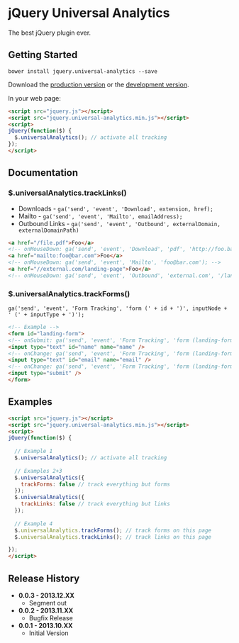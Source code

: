 # jQuery Universal Analytics

The best jQuery plugin ever.

## Getting Started

`bower install jquery.universal-analytics --save`

Download the [production version][min] or the [development version][max].

[min]: https://raw.github.com/tomfuertes/jquery-universal-analytics/master/dist/jquery.universal-analytics.min.js
[max]: https://raw.github.com/tomfuertes/jquery-universal-analytics/master/dist/jquery.universal-analytics.js

In your web page:

```html
<script src="jquery.js"></script>
<script src="jquery.universal-analytics.min.js"></script>
<script>
jQuery(function($) {
  $.universalAnalytics(); // activate all tracking
});
</script>
```

## Documentation

### $.universalAnalytics.trackLinks()

* Downloads - `ga('send', 'event', 'Download', extension, href);`
* Mailto - `ga('send', 'event', 'Mailto', emailAddress);`
* Outbound Links - `ga('send', 'event', 'Outbound', externalDomain, externalDomainPath)`

```html
<a href="/file.pdf">Foo</a>
<!-- onMouseDown: ga('send', 'event', 'Download', 'pdf', 'http://foo.bar/file.pdf'); -->
<a href="mailto:foo@bar.com">Foo</a>
<!-- onMouseDown: ga('send', 'event', 'Mailto', 'foo@bar.com'); -->
<a href="//external.com/landing-page">Foo</a>
<!-- onMouseDown: ga('send', 'event', 'Outbound', 'external.com', '/landing-page'); -->
```

### $.universalAnalytics.trackForms()

`ga('send', 'event', 'Form Tracking', 'form (' + id + ')', inputNode + ' (' + inputType + ')');`

```html
<!-- Example -->
<form id="landing-form">
<!-- onSubmit: ga('send', 'event', 'Form Tracking', 'form (landing-form)', landing-form (submit)') -->
<input type="text" id="name" name="name" />
<!-- onChange: ga('send', 'event', 'Form Tracking', 'form (landing-form)', name (text)'); -->
<input type="text" id="email" name="email" />
<!-- onChange: ga('send', 'event', 'Form Tracking', 'form (landing-form)', email (text)'); -->
<input type="submit" />
</form>
```

## Examples

```html
<script src="jquery.js"></script>
<script src="jquery.universal-analytics.min.js"></script>
<script>
jQuery(function($) {
  
  // Example 1
  $.universalAnalytics(); // activate all tracking
  
  // Examples 2+3
  $.universalAnalytics({
    trackForms: false // track everything but forms
  }); 
  $.universalAnalytics({
    trackLinks: false // track everything but links
  }); 
  
  // Example 4
  $.universalAnalytics.trackForms(); // track forms on this page
  $.universalAnalytics.trackLinks(); // track links on this page

});
</script>
```

## Release History

* **0.0.3 - 2013.12.XX**
  * Segment out
* **0.0.2 - 2013.11.XX**
  * Bugfix Release
* **0.0.1 - 2013.10.XX**
  * Initial Version

